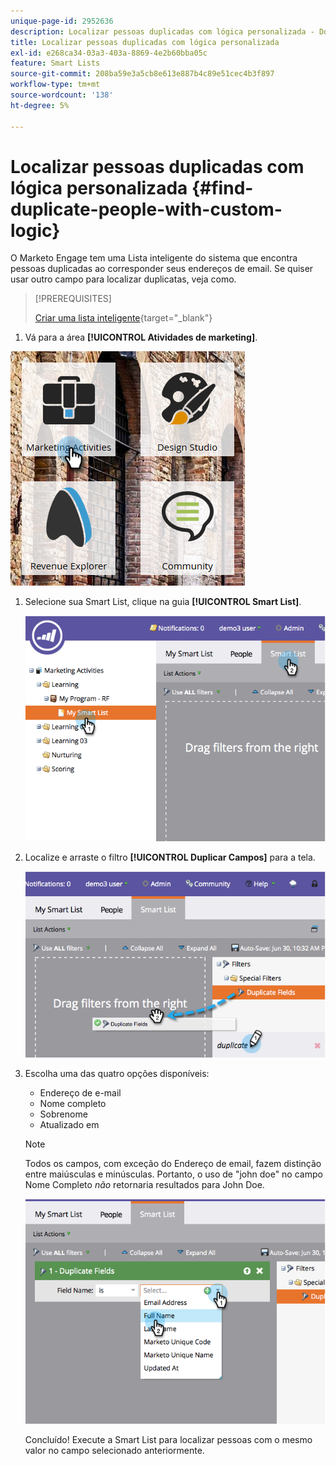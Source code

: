 ```yaml
---
unique-page-id: 2952636
description: Localizar pessoas duplicadas com lógica personalizada - Documentação do Marketo - Documentação do produto
title: Localizar pessoas duplicadas com lógica personalizada
exl-id: e268ca34-03a3-403a-8869-4e2b60bba05c
feature: Smart Lists
source-git-commit: 208ba59e3a5cb8e613e887b4c89e51cec4b3f897
workflow-type: tm+mt
source-wordcount: '138'
ht-degree: 5%

---
```


# Localizar pessoas duplicadas com lógica personalizada {#find-duplicate-people-with-custom-logic}

O Marketo Engage tem uma Lista inteligente do sistema que encontra pessoas duplicadas ao corresponder seus endereços de email. Se quiser usar outro campo para localizar duplicatas, veja como.

>[!PREREQUISITES]
>
>[Criar uma lista inteligente](/help/marketo/product-docs/core-marketo-concepts/smart-lists-and-static-lists/creating-a-smart-list/create-a-smart-list.md){target="_blank"}

1. Vá para a área **[!UICONTROL Atividades de marketing]**.

![](assets/ma-2.png)

1. Selecione sua Smart List, clique na guia **[!UICONTROL Smart List]**.

   ![](assets/two-4.png)

1. Localize e arraste o filtro **[!UICONTROL Duplicar Campos]** para a tela.

   ![](assets/three-4.png)

1. Escolha uma das quatro opções disponíveis:

   * Endereço de e-mail
   * Nome completo
   * Sobrenome
   * Atualizado em

   >[!NOTE]
   >
   >Todos os campos, com exceção do Endereço de email, fazem distinção entre maiúsculas e minúsculas. Portanto, o uso de &quot;john doe&quot; no campo Nome Completo _não_ retornaria resultados para John Doe.

   ![](assets/four-2.png)

   Concluído! Execute a Smart List para localizar pessoas com o mesmo valor no campo selecionado anteriormente.
